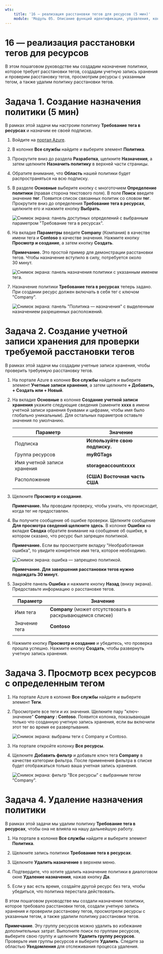 ```yaml
---
wts:
    title: '16 — реализация расстановки тегов для ресурсов (5 мин)'
    module: 'Модуль 05. Описание функций идентификации, управления, конфиденциальности и соответствия требованиям'
---
```

# 16 — реализация расстановки тегов для ресурсов

В этом пошаговом руководстве мы создадим назначение политики, которое требует расстановки тегов, создадим учетную запись хранения и проверим расстановку тегов, просмотрим ресурсы с указанным тегом, а также удалим политику расстановки тегов.

# Задача 1. Создание назначения политики (5 мин)

В рамках этой задачи мы настроим политику **Требование тега в ресурсах** и назначим ее своей подписке. 

1. Войдите на [портал Azure](https://portal.azure.com).

2. В колонке **Все службы** найдите и выберите элемент **Политика**.

3. Прокрутите вниз до раздела **Разработка**, щелкните **Назначения**, а затем щелкните **Назначить политику** в верхней части страницы.

4. Обратите внимание, что **Область** нашей политики будет распространяться на всю подписку. 

5. В разделе **Основные** выберите кнопку с многоточием **Определение политики** (правая сторона текстового поля). В поле **Поиск** введите значение **тег**. Появится список связанных политик со словом **тег**. Прокрутите вниз до определения **Требование тега в ресурсах**, щелкните его и нажмите кнопку **Выбрать**.

   ![Снимок экрана: панель доступных определений с выбранным параметром "Требование тега в ресурсах".](../images/1701.png)

6. На вкладке **Параметры** введите **Company** (Компания) в качестве имени тега и **Contoso** в качестве значения. Нажмите кнопку **Просмотр и создание**, а затем кнопку **Создать**.

    **Примечание.** Это простой пример для демонстрации расстановки тегов. Чтобы назначение вступило в силу, потребуется около 30 минут. 

    ![Снимок экрана: панель назначения политики с указанным именем тега.](../images/1702.png)

7. Назначение политики **Требование тега в ресурсах** теперь задано. При создании ресурс должен включать в себя тег с ключом "Company".

   ![Снимок экрана: панель "Политика — назначения" с выделенным назначением разрешенных расположений.](../images/1703.png)

# Задача 2. Создание учетной записи хранения для проверки требуемой расстановки тегов

В рамках этой задачи мы создадим учетные записи хранения, чтобы проверить требуемую расстановку тегов. 

1. На портале Azure в колонке **Все службы** найдите и выберите элемент **Учетные записи хранения**, а затем щелкните **+ Добавить, + Создать или + Новый**.

2. На вкладке **Основные** в колонке **Создание учетной записи хранения** укажите следующие сведения (замените **xxxx** в имени учетной записи хранения буквами и цифрами, чтобы имя было глобально уникальным). Для остальных параметров оставьте значения по умолчанию.

    | Параметр | Значение | 
    | --- | --- |
    | Подписка | **Используйте свою подписку.** |
    | Группа ресурсов | **myRGTags**  |
    | Имя учетной записи хранения | **storageaccountxxxx** |
    | Расположение | **(США) Восточная часть США** |
    | | |

3. Щелкните **Просмотр и создание**. 

    **Примечание.** Мы проводим проверку, чтобы узнать, что происходит, когда тег не предоставлен. 

4. Вы получите сообщение об ошибке проверки. Щелкните сообщение **Для просмотра сведений щелкните здесь**. В колонке **Ошибки** на вкладке **Сводка** обратите внимание на сообщение об ошибке, в котором сказано, что ресурс был запрещен политикой.

    **Примечание.** Если вы просмотрите вкладку "Необработанная ошибка", то увидите конкретное имя тега, которое необходимо. 

    ![Снимок экрана: ошибка — запрещено политикой.](../images/1704.png)

    **Примечание. Для завершения расстановки тегов нужно подождать 30 минут.** 

5. Закройте панель **Ошибка** и нажмите кнопку **Назад** (внизу экрана). Предоставьте информацию о расстановке тегов. 

    | Параметр | Значение | 
    | --- | --- |
    | Имя тега | **Company** (может отсутствовать в раскрывающемся списке) |
    | Значение тега | **Contoso** |
    | | |

6. Нажмите кнопку **Просмотр и создание** и убедитесь, что проверка прошла успешно. Нажмите кнопку **Создать**, чтобы развернуть учетную запись хранения. 

# Задача 3. Просмотр всех ресурсов с определенным тегом

1. На портале Azure в колонке **Все службы** найдите и выберите элемент **Теги**.

2. Просмотрите все теги и их значения. Щелкните пару "ключ-значение" **Company : Contoso**. Появится колонка, показывающая только что созданную учетную запись хранения, если вы включили этот тег во время ее развертывания. 

   ![Снимок экрана: выбраны теги с Company и Contoso.](../images/1705.png)

3. На портале откройте колонку **Все ресурсы**.

4. Щелкните **Добавить фильтр** и добавьте ключ тега **Company** в качестве категории фильтра. После применения фильтра в списке будет отображаться только ваша учетная запись хранения.

    ![Снимок экрана: фильтр "Все ресурсы" с выбранным тегом "Company".](../images/1706.png)

# Задача 4. Удаление назначения политики

В рамках этой задачи мы удалим политику **Требование тега в ресурсах**, чтобы она не влияла на нашу дальнейшую работу. 

1. На портале в колонке **Все службы** найдите и выберите элемент **Политика**.

2. Щелкните запись политики **Требование тега в ресурсах**.

3. Щелкните **Удалить назначение** в верхнем меню.

4. Подтвердите, что хотите удалить назначение политики в диалоговом окне **Удаление назначения**, нажав кнопку **Да**.

5. Если у вас есть время, создайте другой ресурс без тега, чтобы убедиться, что политика перестала действовать.

В этом пошаговом руководстве мы создали назначение политики, которое требовало расстановки тегов, создали учетную запись хранения и проверили расстановку тегов, просмотрели ресурсы с указанным тегом, а также удалили политику расстановки тегов.


**Примечание**. Эту группу ресурсов можно удалить во избежание дополнительных затрат. Выполните поиск по группам ресурсов, выберите свою группу и щелкните **Удалить группу ресурсов**. Проверьте имя группы ресурсов и выберите **Удалить**. Следите за областью **Уведомления** для отслеживания процесса удаления.
